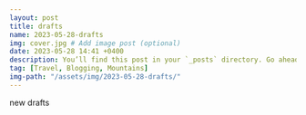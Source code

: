 ```yaml
---
layout: post
title: drafts
name: 2023-05-28-drafts
img: cover.jpg # Add image post (optional)
date: 2023-05-28 14:41 +0400
description: You’ll find this post in your `_posts` directory. Go ahead and edit it and re-build the site to see your changes. # Add post description (optional)
tag: [Travel, Blogging, Mountains]
img-path: "/assets/img/2023-05-28-drafts/"
---
```




new drafts